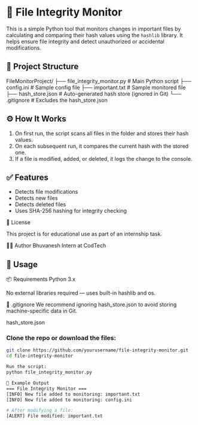 # 🔐 File Integrity Monitor

This is a simple Python tool that monitors changes in important files by calculating and comparing their hash values using the `hashlib` library. It helps ensure file integrity and detect unauthorized or accidental modifications.

## 📁 Project Structure

FileMonitorProject/
├── file_integrity_monitor.py # Main Python script
├── config.ini # Sample config file
├── important.txt # Sample monitored file
├── hash_store.json # Auto-generated hash store (ignored in Git)
└── .gitignore # Excludes the hash_store.json

## ⚙️ How It Works

1. On first run, the script scans all files in the folder and stores their hash values.
2. On each subsequent run, it compares the current hash with the stored one.
3. If a file is modified, added, or deleted, it logs the change to the console.

## ✅ Features

- Detects file modifications
- Detects new files
- Detects deleted files
- Uses SHA-256 hashing for integrity checking

📄 License

This project is for educational use as part of an internship task.

🧑‍💻 Author
Bhuvanesh
Intern at CodTech

## 🚀 Usage

📦 Requirements
Python 3.x

No external libraries required — uses built-in hashlib and os.

🙈 .gitignore
We recommend ignoring hash_store.json to avoid storing machine-specific data in Git.

hash_store.json

### Clone the repo or download the files:
```bash
git clone https://github.com/yourusername/file-integrity-monitor.git
cd file-integrity-monitor

Run the script:
python file_integrity_monitor.py

🧪 Example Output
=== File Integrity Monitor ===
[INFO] New file added to monitoring: important.txt
[INFO] New file added to monitoring: config.ini

# After modifying a file:
[ALERT] File modified: important.txt
